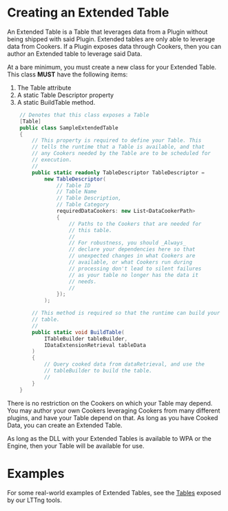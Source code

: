 # Creating an Extended Table

An Extended Table is a Table that leverages data from a Plugin without
being shipped with said Plugin. Extended tables are only able to leverage
data from Cookers. If a Plugin exposes data through Cookers, then you can
author an Extended table to leverage said Data.

At a bare minimum, you must create a new class for your Extended Table.
This class __MUST__ have the following items:
1) The Table attribute
2) A static Table Descriptor property
3) A static BuildTable method.

````cs
    // Denotes that this class exposes a Table
    [Table]
    public class SampleExtendedTable
    {
        // This property is required to define your Table. This
        // tells the runtime that a Table is available, and that
        // any Cookers needed by the Table are to be scheduled for
        // execution.
        //
        public static readonly TableDescriptor TableDescriptor =
            new TableDescriptor(
                // Table ID
                // Table Name
                // Table Description,
                // Table Category
                requiredDataCookers: new List<DataCookerPath>
                {
                    // Paths to the Cookers that are needed for
                    // this table.
                    //
                    // For robustness, you should _Always_
                    // declare your dependencies here so that
                    // unexpected changes in what Cookers are
                    // available, or what Cookers run during
                    // processing don't lead to silent failures
                    // as your table no longer has the data it
                    // needs.
                    //
                });
            );

        // This method is required so that the runtime can build your
        // table.
        //
        public static void BuildTable(
            ITableBuilder tableBuilder,
            IDataExtensionRetrieval tableData
        )
        {
            // Query cooked data from dataRetrieval, and use the
            // tableBuilder to build the table.
            //
        }
    }
````

There is no restriction on the Cookers on which your Table may depend. You
may author your own Cookers leveraging Cookers from many different plugins,
and have your Table depend on that. As long as you have Cooked Data, you
can create an Extended Table.

As long as the DLL with your Extended Tables is available to WPA or the
Engine, then your Table will be available for use.

# Examples

For some real-world examples of Extended Tables, see the [Tables](https://github.com/microsoft/Microsoft-Performance-Tools-Linux/tree/develop/LTTngDataExtensions/Tables)
exposed by our LTTng tools.